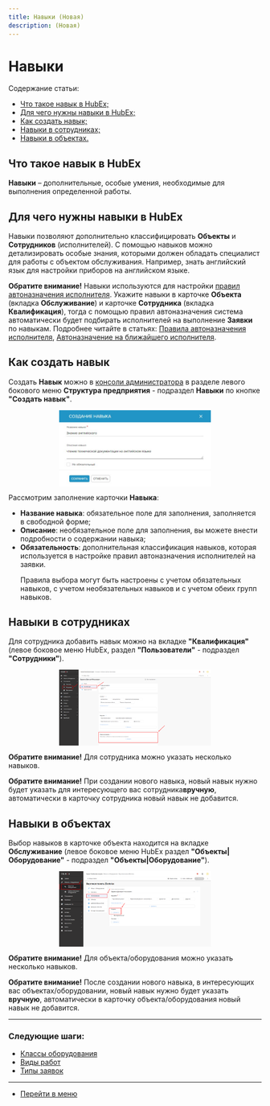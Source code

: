 ```yaml
---
title: Навыки (Новая)
description: (Новая)
---
```


<h1>Навыки</h1>

<html lang="ru">
<meta charset="utf-8">

<p>Содержание статьи:</p>

<ul>
    <li><a href="#skills1">Что такое навык в HubEx;</a></li>
    <li><a href="#skills2">Для чего нужны навыки в HubEx;</a></li>
    <li><a href="#skills4">Как создать навык;</a></li>
    <li><a href="#skills5">Навыки в сотрудниках;</a></li>
    <li><a href="#skills6">Навыки в объектах.</a></li>
</ul>

</html>

<body>

<h2 id="skills1">Что такое навык в HubEx</h2>

<p><Strong>Навыки</Strong> – дополнительные, особые умения, необходимые для выполнения определенной работы.</p>

<h2 id="skills2">Для чего нужны навыки в HubEx</h2>

<p>Навыки позволяют дополнительно классифицировать <Strong>Объекты</Strong> и <Strong>Сотрудников</Strong> (исполнителей). С помощью навыков можно детализировать особые знания, которыми должен обладать специалист для работы с объектом обслуживания. Например, знать английский язык для настройки приборов на английском языке.</p>

<p><strong>Обратите внимание!</strong> Навыки используются для настройки <a href="https://wiki.hubex.ru/docs/FAQ/RU/admin/RulesOfChoice.html">правил автоназначения исполнителя</a>. Укажите навыки в карточке <Strong>Объекта</Strong> (вкладка <Strong>Обслуживание</Strong>) и карточке <Strong>Сотрудника</Strong> (вкладка <Strong>Квалификация</Strong>), тогда с помощью правил автоназначения система автоматически будет подбирать исполнителей на выполнение <Strong>Заявки</Strong> по навыкам. Подробнее читайте в статьях: <a href="https://wiki.hubex.ru/docs/FAQ/RU/admin/RulesOfChoice.html">Правила автоназначения исполнителя</a>, <a href="https://wiki.hubex.ru/docs/FAQ/RU/user/RulesOfChoiceGEO.html">Автоназначение на ближайшего исполнителя</a>.</p>

<h2 id="skills3">Как создать навык</h2>

<p>Создать <Strong>Навык</Strong> можно в <a href="https://wiki.hubex.ru/docs/FAQ/RU/admin/HowToEnterTheAdmin.html">консоли администратора</a> в разделе левого бокового меню <Strong>Структура предприятия</Strong> - подраздел <strong>Навыки</strong> по кнопке <Strong>"Создать навык"</Strong>.</p>

<div> <img style="margin: 0 auto; display: block; max-width: 60%;" src="/attachments/images/FAQ/ADMIN/Skills/Skill.jpg"/> </div>

<p>Рассмотрим заполнение карточки <Strong>Навыка</Strong>:</p>

<ul>
    <li><strong>Название навыка</strong>: обязательное поле для заполнения, заполняется в свободной форме;</li>
    <li><strong>Описание</strong>: необязательное поле для заполнения, вы можете внести подробности о содержании навыка;</li>
    <li><Strong>Обязательность</Strong>: дополнительная классификация навыков, которая используется в настройке правил автоназначения исполнителей на заявки.
        <p>Правила выбора могут быть настроены с учетом обязательных навыков, с учетом необязательных навыков и с учетом обеих групп навыков.</p>
    </li>
</ul>

<h2 id="skills4">Навыки в сотрудниках</h2>

<p>Для сотрудника добавить навык можно на вкладке <Strong>"Квалификация"</Strong> (левое боковое меню HubEx, раздел <Strong>"Пользователи"</Strong> - подраздел <Strong>"Сотрудники"</Strong>).</p>

<div> <img style="margin: 0 auto; display: block; max-width: 60%;" src="/attachments/images/FAQ/ADMIN/SkillsNew/SkillsNew1.png"/> </div>

<p><strong>Обратите внимание!</strong> Для cотрудника можно указать несколько навыков.</p>

<p><strong>Обратите внимание!</strong> При создании нового навыка, новый навык нужно будет указать для интересующего вас сотрудника<strong>вручную</strong>, автоматически в карточку сотрудника новый навык не добавится.</p>

<h2 id="skills5">Навыки в объектах</h2>

<p>Выбор навыков в карточке объекта находится на вкладке <Strong>Обслуживание</Strong> (левое боковое меню HubEx раздел <Strong>"Объекты|Оборудование"</Strong> - подраздел <Strong>"Объекты|Оборудование"</Strong>).</p>

<div> <img style="margin: 0 auto; display: block; max-width: 60%;" src="/attachments/images/FAQ/ADMIN/SkillsNew/SkillsNew2.png"/> </div>

<p><strong>Обратите внимание!</strong> Для объекта/оборудования можно указать несколько навыков.</p>

<p><strong>Обратите внимание!</strong> После создании нового навыка, в интересующих вас объектах/оборудовании, новый навык нужно будет указать <strong>вручную</strong>, автоматически в карточку объекта/оборудования новый навык не добавится.</p>

</body>

___
### Следующие шаги:
- [Классы оборудования](./ObjectClass.md)
- [Виды работ](./WorkType.md)
- [Типы заявок](./TicketType.md)

____
- [Перейти в меню](http://wiki.hubex.ru)

